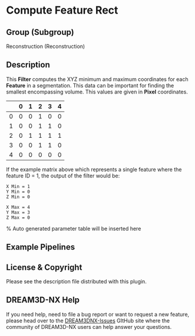 # Compute Feature Rect

## Group (Subgroup)

Reconstruction (Reconstruction)

## Description

This **Filter** computes the XYZ minimum and maximum coordinates for each **Feature** in a segmentation. This data can be important for finding the smallest encompassing volume. This values are given in **Pixel** coordinates.

|       | 0 | 1 | 2 | 3 | 4 |
|-------|---|---|---|---|---|
| 0 | 0 | 0 | 1 | 0 | 0 |
| 1 | 0 | 0 | 1 | 1 | 0 |
| 2 | 0 | 1 | 1 | 1 | 1 |
| 3 | 0 | 0 | 1 | 1 | 0 |
| 4 | 0 | 0 | 0 | 0 | 0 |

If the example matrix above which represents a single feature where the feature ID = 1, the output of the filter would be:

    X Min = 1
    Y Min = 0
    Z Min = 0

    X Max = 4
    Y Max = 3
    Z Max = 0

% Auto generated parameter table will be inserted here

## Example Pipelines

## License & Copyright

Please see the description file distributed with this plugin.

## DREAM3D-NX Help

If you need help, need to file a bug report or want to request a new feature, please head over to the [DREAM3DNX-Issues](https://github.com/BlueQuartzSoftware/DREAM3DNX-Issues) GItHub site where the community of DREAM3D-NX users can help answer your questions.
